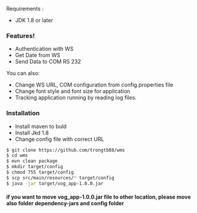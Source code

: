 Requirements :
  - JDK 1.8 or later

### Features!

  - Authentication with WS
  - Get Date from WS
  - Send Data to COM RS 232

You can also:
  - Change WS URL, COM configuration from config.properties file
  - Change font style and font size for application
  - Tracking application running by reading log files.
### Installation

- Install maven to buld
- Install Jkd 1.8
- Change config file with correct URL

```sh
$ git clone https://github.com/trongtb88/wms
$ cd wms
$ mvn clean package
$ mkdir target/config
$ chmod 755 target/config
$ scp src/main/resources/* target/config
$ java -jar target/vog_app-1.0.0.jar
```

#### if you want to move vog_app-1.0.0.jar file to other location, please move also folder dependency-jars and config folder

